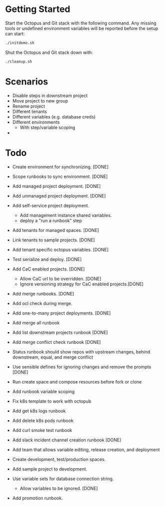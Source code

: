 # Getting Started

Start the Octopus and Git stack with the following command. Any missing tools or undefined environment variables will
be reported before the setup can start:

```bash
./initdemo.sh
```

Shut the Octopus and Git stack down with:

```bash
./cleanup.sh
```

# Scenarios
* Disable steps in downstream project
* Move project to new group
* Rename project
* Different tenants
* Different variables (e.g. database creds)
* Different environments
  * With step/variable scoping
* 

# Todo

* Create environment for synchronizing. [DONE]
* Scope runbooks to sync environment. [DONE]
* Add managed project deployment. [DONE]
* Add unmanaged project deployment. [DONE]
* Add self-service project deployment.
  * Add management instance shared variables.
  * deploy a "run a runbook" step
* Add tenants for managed spaces. [DONE]
* Link tenants to sample projects. [DONE]
* Add tenant specific octopus variables. [DONE]
* Test serialize and deploy. [DONE]
* Add CaC enabled projects. [DONE]
  * Allow CaC url to be overridden. [DONE]
  * Ignore versioning strategy for CaC enabled projects.[DONE]
* Add merge runbooks. [DONE]
* Add ocl check during merge.
* Add one-to-many project deployments. [DONE]
* Add merge all runbook
* Add list downstream projects runbook [DONE]
* Add merge conflict check runbook [DONE]
* Status runbook should show repos with upstream changes, behind downstream, equal, and merge conflict
* Use sensible defines for ignoring changes and remove the prompts [DONE]
* Run create space and compose resources before fork or clone
* Add runbook variable scoping
* Fix k8s template to work with octopub
* Add get k8s logs runbook
* Add delete k8s pods runbook
* Add curl smoke test runbook
* Add slack incident channel creation runbook [DONE]
* Add team that allows variable editing, release creation, and deployment

* Create development, test/production spaces.
* Add sample project to development.
* Use variable sets for database connection string.
  * Allow variables to be ignored. [DONE]
* Add promotion runbook.
